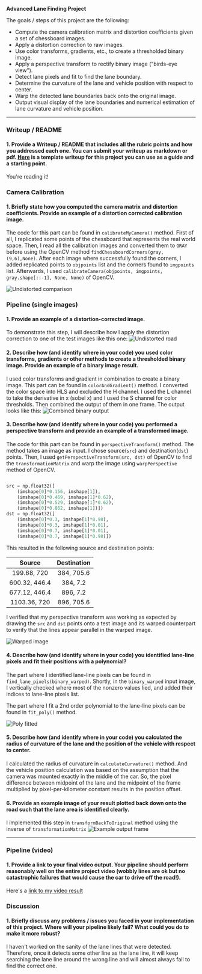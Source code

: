 **Advanced Lane Finding Project**

The goals / steps of this project are the following:

* Compute the camera calibration matrix and distortion coefficients given a set of chessboard images.
* Apply a distortion correction to raw images.
* Use color transforms, gradients, etc., to create a thresholded binary image.
* Apply a perspective transform to rectify binary image ("birds-eye view").
* Detect lane pixels and fit to find the lane boundary.
* Determine the curvature of the lane and vehicle position with respect to center.
* Warp the detected lane boundaries back onto the original image.
* Output visual display of the lane boundaries and numerical estimation of lane curvature and vehicle position.

[//]: # (Image References)

[image1]: ./test_images_output/undistort_compared.png "Undistorted"
[image2]: ./test_images_output/undistorted_output.png "Road Transformed"
[image3]: ./test_images_output/combined_binary_output.png "Binary Example"
[image4]: ./test_images_output/warped_straight_lines.png "Warp Example"
[image5]: ./test_images_output/colored_lane_marked.png "Fit Visual"
[image6]: ./test_images_output/example_output.png "Output"
[video1]: ./output_videos/project_video.mp4 "Video" 

---

### Writeup / README

#### 1. Provide a Writeup / README that includes all the rubric points and how you addressed each one.  You can submit your writeup as markdown or pdf.  [Here](https://github.com/udacity/CarND-Advanced-Lane-Lines/blob/master/writeup_template.md) is a template writeup for this project you can use as a guide and a starting point.  

You're reading it!

### Camera Calibration

#### 1. Briefly state how you computed the camera matrix and distortion coefficients. Provide an example of a distortion corrected calibration image.
The code for this part can be found in `calibrateMyCamera()` method. First of all, I replicated some points of the chessboard 
that represents the real world space. Then, I read all the calibration images and converted them to `GRAY` 
before using the OpenCV method `findChessboardCorners(gray, (9,6),None)`. After each image where successfully found the corners, I added 
replicated points to `objpoints` list and the corners found to `imgpoints` list. Afterwards, I used 
`calibrateCamera(objpoints, imgpoints, gray.shape[::-1], None, None)` of OpenCV.

![Undistorted comparison][image1]

### Pipeline (single images)

#### 1. Provide an example of a distortion-corrected image.

To demonstrate this step, I will describe how I apply the distortion correction to one of the test images like this one:
![Undistorted road][image2]

#### 2. Describe how (and identify where in your code) you used color transforms, gradients or other methods to create a thresholded binary image.  Provide an example of a binary image result.

I used color transforms and gradient in combination to create a binary image. This part can be found in `colorAndGradient()` method. 
I converted the color space into HLS and excluded the H channel. I used the L channel to take the derivative in x (sobel x) and I used 
the S channel for color thresholds. Then combined the output of them in one frame. The output looks like this:
![Combined binary output][image3]

#### 3. Describe how (and identify where in your code) you performed a perspective transform and provide an example of a transformed image.

The code for this part can be found in `perspectiveTransform()` method. The method takes an image as input. I chose source(`src`) and 
destination(`dst`) points. Then, I used `getPerspectiveTransform(src, dst)` of OpenCV to find the `transformationMatrix` and warp the image 
using `warpPerspective` method of OpenCV.

```python

src = np.float32([
	(imshape[0]*0.156, imshape[1]),
	(imshape[0]*0.469, imshape[1]*0.62), 
	(imshape[0]*0.529, imshape[1]*0.62), 
	(imshape[0]*0.862, imshape[1])])
dst = np.float32([
	(imshape[0]*0.3, imshape[1]*0.98),
	(imshape[0]*0.3, imshape[1]*0.01),
	(imshape[0]*0.7, imshape[1]*0.01),
	(imshape[0]*0.7, imshape[1]*0.98)])

```

This resulted in the following source and destination points:

| Source        | Destination   | 
|:-------------:|:-------------:| 
| 199.68, 720   | 384, 705.6    | 
| 600.32, 446.4 | 384, 7.2      |
| 677.12, 446.4 | 896, 7.2      |
| 1103.36, 720  | 896, 705.6    |

I verified that my perspective transform was working as expected by drawing the `src` and `dst` points onto a test image and its warped counterpart to verify that the lines appear parallel in the warped image.

![Warped image][image4]

#### 4. Describe how (and identify where in your code) you identified lane-line pixels and fit their positions with a polynomial?

The part where I identified lane-line pixels can be found in `find_lane_pixels(binary_warped)`. Shortly, in the `binary_warped` input 
image, I vertically checked where most of the nonzero values lied, and added their indices to lane-line pixels list.

The part where I fit a 2nd order polynomial to the lane-line pixels can be found in `fit_poly()` method.

![Poly fitted][image5]

#### 5. Describe how (and identify where in your code) you calculated the radius of curvature of the lane and the position of the vehicle with respect to center.

I calculated the radius of curvature in `calculateCurvature()` method. And the vehicle position calculation was based on the assumption that 
the camera was mounted exactly in the middle of the car. So, the pixel difference between midpoint of the lane and the midpoint of the frame 
multiplied by pixel-per-kilometer constant results in the position offset.

#### 6. Provide an example image of your result plotted back down onto the road such that the lane area is identified clearly.

I implemented this step in `transformBackToOriginal` method using the inverse of `transformationMatrix`
![Example output frame][image6]

---

### Pipeline (video)

#### 1. Provide a link to your final video output.  Your pipeline should perform reasonably well on the entire project video (wobbly lines are ok but no catastrophic failures that would cause the car to drive off the road!).

Here's a [link to my video result](./output_videos/project_video.mp4)


### Discussion

#### 1. Briefly discuss any problems / issues you faced in your implementation of this project.  Where will your pipeline likely fail?  What could you do to make it more robust?
I haven't worked on the sanity of the lane lines that were detected. Therefore, once it detects some other line as the lane line, it will keep searching the lane line around the wrong line and 
will almost always fail to find the correct one.